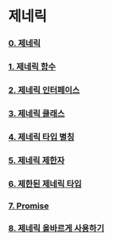 # 제네릭

### [0. 제네릭](./0-제네릭)

### [1. 제네릭 함수](./1-제네릭-함수)

### [2. 제네릭 인터페이스](./2-제네릭-인터페이스)

### [3. 제네릭 클래스](./3-제네릭-클래스)

### [4. 제네릭 타입 별칭](./4-제네릭-타입-별칭)

### [5. 제네릭 제한자](./5-제네릭-제한자)

### [6. 제한된 제네릭 타입](./6-제한된-제네릭-타입)

### [7. Promise](./7-Promise)

### [8. 제네릭 올바르게 사용하기](./8-제네릭-올바르게-사용하기)
